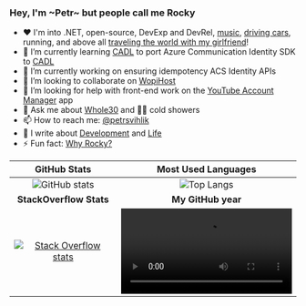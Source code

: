 ### Hey, I'm ~Petr~ but people call me Rocky

- ❤️ I'm into .NET, open-source, DevExp and DevRel, [music](https://www.didgeridoobrno.cz/products/buk-135-cm1/), [driving cars](https://en.wikipedia.org/wiki/Audi), running, and above all [traveling the world with my girlfriend](https://i.imgur.com/5GUz14z.png)!
- 🌱 I’m currently learning [CADL](https://github.com/microsoft/cadl) to port Azure Communication Identity SDK to [CADL](https://github.com/petrsvihlik/cadl-identity)
- 🔭 I’m currently working on ensuring idempotency ACS Identity APIs
- 👯 I’m looking to collaborate on [WopiHost](https://github.com/petrsvihlik/WopiHost/)
- 🤔 I’m looking for help with front-end work on the [YouTube Account Manager](https://github.com/petrsvihlik/YouTube.AccountManager) app
- 💬 Ask me about [Whole30](https://whole30.com/) and 🧊🚿 cold showers
- 📫 How to reach me:  [@petrsvihlik](https://twitter.com/PetrSvihlik)
- 📖 I write about [Development](https://dev.to/petrsvihlik) and [Life](https://medium.com/@PetrSvihlik/)
- ⚡ Fun fact: [Why Rocky?](http://rangercentral.com/database/1993_mightymorphin/images/mmpr-rg-rocky.jpg)





| GitHub Stats | Most Used Languages |
| :---: | :---: |
| ![GitHub stats](https://github-readme-stats.vercel.app/api?username=petrsvihlik&show_icons=true&hide_title=true) | ![Top Langs](https://github-readme-stats.vercel.app/api/top-langs/?username=petrsvihlik&layout=compact&hide_title=true) |
| **StackOverflow Stats** | **My GitHub year** |
| [![Stack Overflow stats](https://stackoverflow.com/users/flair/1332034.png)](https://stackoverflow.com/users/1332034/rocky) | <video src="https://user-images.githubusercontent.com/9810625/212733469-a03cd5f2-c1ea-4662-b6dd-712ec2ee134a.mp4"></video> |
